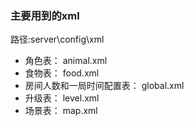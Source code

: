 ### 主要用到的xml
路径:server\config\xml
- 角色表：
animal.xml
- 食物表：
food.xml
- 房间人数和一局时间配置表：
global.xml
- 升级表：
level.xml
- 场景表：
map.xml
